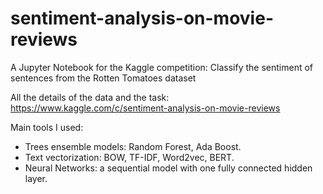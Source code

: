 # sentiment-analysis-on-movie-reviews
A Jupyter Notebook for the Kaggle competition: Classify the sentiment of sentences from the Rotten Tomatoes dataset

All the details of the data and the task: https://www.kaggle.com/c/sentiment-analysis-on-movie-reviews

Main tools I used:
- Trees ensemble models: Random Forest, Ada Boost.
- Text vectorization: BOW, TF-IDF, Word2vec, BERT.
- Neural Networks: a sequential model with one fully connected hidden layer.




